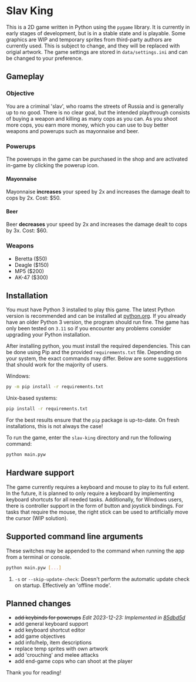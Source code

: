 # Slav King

This is a 2D game written in Python using the `pygame` library. It is currently in early stages of development, but is in a stable state and is playable.
Some graphics are WIP and temporary sprites from third-party authors are currently used. This is subject to change, and they will be replaced with origial artwork.
The game settings are stored in `data/settings.ini` and can be changed to your preference.

## Gameplay

### Objective

You are a criminal 'slav', who roams the streets of Russia and is generally up to no good.
There is no clear goal, but the intended playthrough consists of buying a weapon and killing as many cops as you can.
As you shoot more cops, you earn more money, which you can use to buy better weapons and powerups such as mayonnaise and beer.

### Powerups

The powerups in the game can be purchased in the shop and are activated in-game by clicking the powerup icon.

#### Mayonnaise

Mayonnaise **increases** your speed by 2x and increases the damage dealt to cops by 2x. Cost: $50.

#### Beer

Beer **decreases** your speed by 2x and increases the damage dealt to cops by 3x. Cost: $60.

### Weapons

- Beretta ($50)
- Deagle ($150)
- MP5 ($200)
- AK-47 ($300)

## Installation

You must have Python 3 installed to play this game. The latest Python version is recommended and can be installed at [python.org](https://www.python.org/downloads/).
If you already have an older Python 3 version, the program should run fine.
The game has only been tested on `3.11` so if you encounter any problems consider upgrading your Python installation.

After installing python, you must install the required dependencies.
This can be done using Pip and the provided `requirements.txt` file.
Depending on your system, the exact commands may differ.
Below are some suggestions that should work for the majority of users.

Windows:

```sh
py -m pip install -r requirements.txt
```

Unix-based systems:

```sh
pip install -r requirements.txt
```

For the best results ensure that the `pip` package is up-to-date.
On fresh installations, this is not always the case!

To run the game, enter the `slav-king` directory and run the following command:

```sh
python main.pyw
```

## Hardware support

The game currently requires a keyboard and mouse to play to its full extent.
In the future, it is planned to only require a keyboard by implementing keyboard shortcuts for all needed tasks.
Additionally, for Windows users, there is controller support in the form of button and joystick bindings.
For tasks that require the mouse, the right stick can be used to artificially move the cursor (WIP solution).

## Supported command line arguments

These switches may be appended to the command when running the app from a terminal or console.

```sh
python main.pyw [...]
```

1. `-s` or `--skip-update-check`: Doesn't perform the automatic update check on startup. Effectively an 'offline mode'.

## Planned changes

- ~~add keybinds for powerups~~ *Edit 2023-12-23: Implemented in [85dbd5d](https://github.com/kguzek/slav-king/commit/85dbd5d3440a44535ec54e8df509c0d0bbc3d3c5)*
- add general keyboard support
- add keyboard shortcut editor
- add game objectives
- add info/help, item descriptions
- replace temp sprites with own artwork
- add 'crouching' and melee attacks
- add end-game cops who can shoot at the player

Thank you for reading!
